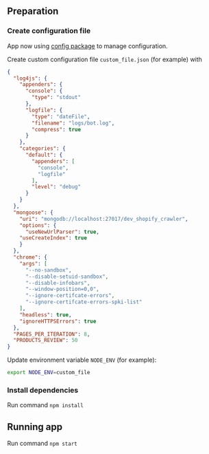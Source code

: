 ## Preparation

### Create configuration file

App now using [config package](https://www.npmjs.com/package/config) to manage configuration. 

Create custom configuration file `custom_file.json` (for example) with

```json
{
  "log4js": {
	"appenders": {
	  "console": {
		"type": "stdout"
	  },
	  "logfile": {
		"type": "dateFile",
		"filename": "logs/bot.log",
		"compress": true
	  }
	},
	"categories": {
	  "default": {
		"appenders": [
		  "console",
		  "logfile"
		],
		"level": "debug"
	  }
	}
  },
  "mongoose": {
	"uri": "mongodb://localhost:27017/dev_shopify_crawler",
	"options": {
	  "useNewUrlParser": true,
    "useCreateIndex": true
	}
  },
  "chrome": {
	"args": [
	  "--no-sandbox",
	  "--disable-setuid-sandbox",
	  "--disable-infobars",
	  "--window-position=0,0",
	  "--ignore-certifcate-errors",
	  "--ignore-certifcate-errors-spki-list"
	],
	"headless": true,
	"ignoreHTTPSErrors": true
  },
  "PAGES_PER_ITERATION": 8,
  "PRODUCTS_REVIEW": 50
}
```

Update environment variable `NODE_ENV` (for example):

```sh
export NODE_ENV=custom_file
```

### Install dependencies

Run command `npm install`

## Running app

Run command `npm start`
